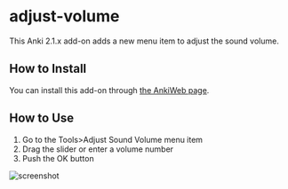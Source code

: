 # adjust-volume

This Anki 2.1.x add-on adds a new menu item to adjust the sound volume.

## How to Install

You can install this add-on through [the AnkiWeb page](https://ankiweb.net/shared/info/2123044452).

## How to Use
1. Go to the Tools>Adjust Sound Volume menu item
2. Drag the slider or enter a volume number
3. Push the OK button

![screenshot](https://raw.githubusercontent.com/mnogu/adjust-volume/main/screenshot.png)
